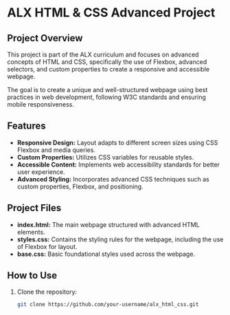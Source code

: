 # ALX HTML & CSS Advanced Project

## Project Overview

This project is part of the ALX curriculum and focuses on advanced concepts of HTML and CSS, specifically the use of Flexbox, advanced selectors, and custom properties to create a responsive and accessible webpage.

The goal is to create a unique and well-structured webpage using best practices in web development, following W3C standards and ensuring mobile responsiveness.

## Features

- **Responsive Design:** Layout adapts to different screen sizes using CSS Flexbox and media queries.
- **Custom Properties:** Utilizes CSS variables for reusable styles.
- **Accessible Content:** Implements web accessibility standards for better user experience.
- **Advanced Styling:** Incorporates advanced CSS techniques such as custom properties, Flexbox, and positioning.

## Project Files

- **index.html:** The main webpage structured with advanced HTML elements.
- **styles.css:** Contains the styling rules for the webpage, including the use of Flexbox for layout.
- **base.css:** Basic foundational styles used across the webpage.

## How to Use

1. Clone the repository:
   ```bash
   git clone https://github.com/your-username/alx_html_css.git
   ```
